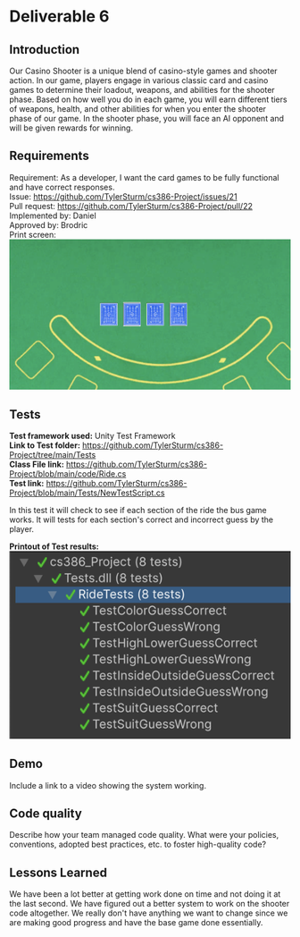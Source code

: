 # Deliverable 6
## Introduction
Our Casino Shooter is a unique blend of casino-style games and shooter action. 
In our game, players engage in various classic card and casino games to determine their loadout, weapons, 
and abilities for the shooter phase. Based on how well you do in each game, you will earn different tiers of weapons, health, 
and other abilities for when you enter the shooter phase of our game. In the shooter phase, you will face an AI opponent and will 
be given rewards for winning.

## Requirements
Requirement: As a developer, I want the card games to be fully functional and have correct responses.  
Issue: https://github.com/TylerSturm/cs386-Project/issues/21  
Pull request: https://github.com/TylerSturm/cs386-Project/pull/22  
Implemented by: Daniel  
Approved by: Brodric  
Print screen: ![Image of ride the bus game.](/deliverables/RideGame.png)

## Tests
**Test framework used:** Unity Test Framework  
**Link to Test folder:** https://github.com/TylerSturm/cs386-Project/tree/main/Tests  
**Class File link:** https://github.com/TylerSturm/cs386-Project/blob/main/code/Ride.cs  
**Test link:** https://github.com/TylerSturm/cs386-Project/blob/main/Tests/NewTestScript.cs  

In this test it will check to see if each section of the ride the bus game works. It will
tests for each section's correct and incorrect guess by the player.  

**Printout of Test results:**  
![Image of test results for ride the bus game.](/deliverables/RideTests.png)

## Demo
Include a link to a video showing the system working.

## Code quality
Describe how your team managed code quality. What were your policies, conventions, adopted best practices, etc. to foster high-quality code? 

## Lessons Learned
We have been a lot better at getting work done on time and not doing it at the last second. We have figured out a better 
system to work on the shooter code altogether. We really don't have anything we want to change since we are making good progress and 
have the base game done essentially.
